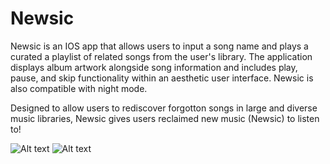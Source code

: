 # Newsic
Newsic is an IOS app that allows users to input a song name and plays a curated a playlist of related songs from the user's library. The application displays album artwork alongside song information and includes play, pause, and skip functionality within an aesthetic user interface. Newsic is also compatible with night mode.


Designed to allow users to rediscover forgotton songs in large and diverse music libraries, Newsic gives users reclaimed new music (Newsic) to listen to!

![Alt text](/relative/path/to/lightMode2.png?raw=true "Light Mode")
![Alt text](/relative/path/to/darkMode1.png?raw=true "Dark Mode")
